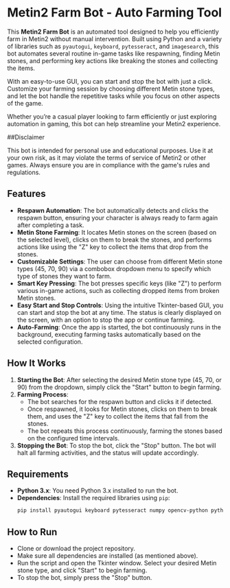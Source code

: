 # Metin2 Farm Bot - Auto Farming Tool

This **Metin2 Farm Bot** is an automated tool designed to help you efficiently farm in Metin2 without manual intervention. Built using Python and a variety of libraries such as `pyautogui`, `keyboard`, `pytesseract`, and `imagesearch`, this bot automates several routine in-game tasks like respawning, finding Metin stones, and performing key actions like breaking the stones and collecting the items.

With an easy-to-use GUI, you can start and stop the bot with just a click. Customize your farming session by choosing different Metin stone types, and let the bot handle the repetitive tasks while you focus on other aspects of the game.

Whether you’re a casual player looking to farm efficiently or just exploring automation in gaming, this bot can help streamline your Metin2 experience.

##Disclaimer

This bot is intended for personal use and educational purposes. Use it at your own risk, as it may violate the terms of service of Metin2 or other games. Always ensure you are in compliance with the game's rules and regulations.

## Features

- **Respawn Automation**: The bot automatically detects and clicks the respawn button, ensuring your character is always ready to farm again after completing a task.
- **Metin Stone Farming**: It locates Metin stones on the screen (based on the selected level), clicks on them to break the stones, and performs actions like using the "Z" key to collect the items that drop from the stones.
- **Customizable Settings**: The user can choose from different Metin stone types (45, 70, 90) via a combobox dropdown menu to specify which type of stones they want to farm.
- **Smart Key Pressing**: The bot presses specific keys (like "Z") to perform various in-game actions, such as collecting dropped items from broken Metin stones.
- **Easy Start and Stop Controls**: Using the intuitive Tkinter-based GUI, you can start and stop the bot at any time. The status is clearly displayed on the screen, with an option to stop the app or continue farming.
- **Auto-Farming**: Once the app is started, the bot continuously runs in the background, executing farming tasks automatically based on the selected configuration.

## How It Works

1. **Starting the Bot**: After selecting the desired Metin stone type (45, 70, or 90) from the dropdown, simply click the "Start" button to begin farming.
2. **Farming Process**:
   - The bot searches for the respawn button and clicks it if detected.
   - Once respawned, it looks for Metin stones, clicks on them to break them, and uses the "Z" key to collect the items that fall from the stones.
   - The bot repeats this process continuously, farming the stones based on the configured time intervals.
3. **Stopping the Bot**: To stop the bot, click the "Stop" button. The bot will halt all farming activities, and the status will update accordingly.

## Requirements

- **Python 3.x**: You need Python 3.x installed to run the bot.
- **Dependencies**: Install the required libraries using `pip`:
  ```bash
  pip install pyautogui keyboard pytesseract numpy opencv-python python-imagesearch pillow

## How to Run
- Clone or download the project repository.
- Make sure all dependencies are installed (as mentioned above).
- Run the script and open the Tkinter window. Select your desired Metin stone type, and click "Start" to begin farming.
- To stop the bot, simply press the "Stop" button.
